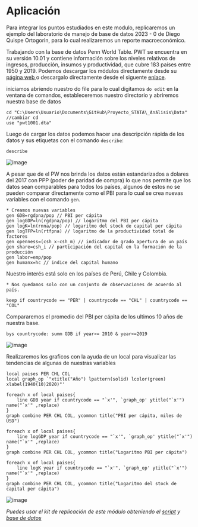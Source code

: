 # Aplicación

Para integrar los puntos estudiados en este modulo, replicaremos un ejemplo  del laboratorio de manejo de base de datos 2023 - 0 de Diego Quispe Ortogorin, para lo cual realizaremos un reporte macroeconómico.

Trabajando con la base de datos Penn World Table. PWT se encuentra en su versión 10.01 y contiene información sobre los niveles relativos de ingresos, producción, insumos y productividad, que cubre 183 países entre 1950 y 2019. Podemos descargar los módulos directamente desde su [página web ](https://www.rug.nl/ggdc/productivity/pwt/?lang=en "página web ") o descargalo directamente desde el siguente [enlace](https://github.com/Gladys91/Proyecto_STATA/tree/main/_An%C3%A1lisis/Data "enlace"). 

iniciamos abriendo nuestro do file para lo cual digitamos `do edit` en la ventana de comandos, estableceremos nuestro directorio y abriremos nuestra base de datos


```
cd "C:\Users\Usuario\Documents\GitHub\Proyecto_STATA\_Análisis\Data" //cambiar cd
use "pwt1001.dta"
```

Luego de cargar los datos podemos hacer una descripción rápida de los
datos y sus etiquetas con el comando `describe`:

```
describe
```

![image](https://user-images.githubusercontent.com/106888200/225217205-8108ab66-e0b2-44ac-861d-832ae770a27f.png)

A pesar que de el PW nos brinda los datos están estandarizados a dolares del 2017 con PPP (poder de paridad de compra) lo que nos permite que los datos sean comparables para todos los países, algunos de estos no se pueden comparar directamente como el PBI para lo cual se crea nuevas variables con el comando `gen`.


```
* Creamos nuevas variables 
gen GDB=rgdpna/pop // PBI per cápita
gen logGDP=ln(rgdpna/pop) // logaritmo del PBI per cápita
gen logK=ln(rnna/pop) // logaritmo del stock de capital per cápita
gen logTFP=ln(rtfpna) // logaritmo de la productividad total de factores
gen openness=(csh_x-csh_m) // indicador de grado apertura de un país
gen share=csh_i // participación del capital en la formación de la producción
gen labor=emp/pop 
gen humanx=hc // indice del capital humano
```

Nuestro interés está solo en los países de Perú, Chile y Colombia.

```
* Nos quedamos solo con un conjunto de observaciones de acuerdo al país.

keep if countrycode == "PER" | countrycode == "CHL" | countrycode == "COL"
```

Compararemos el promedio del PBI per cápita de los ultimos 10 años de nuestra base.

```
bys countrycode: summ GDB if year>= 2010 & year<=2019
```

![image](https://user-images.githubusercontent.com/106888200/225218916-17619db5-ddea-4276-a84d-f4b8ef26b3da.png)


Realizaremos los graficos con la ayuda de un local para visualizar las tendencias de algunas de nuestras variables

```
local paises PER CHL COL
local graph_op `"xtitle("Año") lpattern(solid) lcolor(green) xlabel(1940(10)2020)"'

foreach x of local paises{
	line GDB year if countrycode == "`x'", `graph_op' ytitle("`x'") name("`x'" ,replace)
}
graph combine PER CHL COL, ycommon title("PBI per cápita, miles de USD")

foreach x of local paises{
	line logGDP year if countrycode == "`x'", `graph_op' ytitle("`x'") name("`x'" ,replace)
}
graph combine PER CHL COL, ycommon title("Logaritmo PBI per cápita")

foreach x of local paises{
	line logK year if countrycode == "`x'", `graph_op' ytitle("`x'") name("`x'" ,replace)
}
graph combine PER CHL COL, ycommon title("Logaritmo del stock de capital per cápita")
```

![image](https://user-images.githubusercontent.com/106888200/225219114-e0917135-6f46-47b8-ac63-465f979844f4.png)



*Puedes usar el kit de replicación de este módulo obteniendo el [script](https://github.com/Gladys91/Proyecto_STATA/blob/main/_An%C3%A1lisis/Scripts/Conceptos%20b%C3%A1sicos/6_merge_append.do "script") y [base de datos](https://github.com/Gladys91/Proyecto_STATA/tree/main/_An%C3%A1lisis/Data "base de datos")* 
